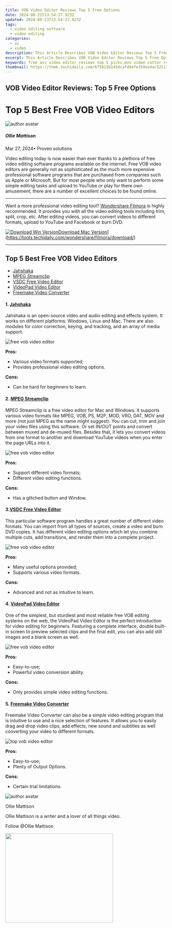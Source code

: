 ```yaml
---
title: VOB Video Editor Reviews Top 5 Free Options
date: 2024-08-22T13:54:27.923Z
updated: 2024-08-23T13:54:27.923Z
tags: 
  - video editing software
  - video editing
categories: 
  - ai
  - video
description: This Article Describes VOB Video Editor Reviews Top 5 Free Options
excerpt: This Article Describes VOB Video Editor Reviews Top 5 Free Options
keywords: free avi video editor reviews top 5 picks,mov video cutter reviews top 6 free options,best free vob video editor options ranked,vob video editor reviews top 5 free options,top rated free avi video editor options,free wmv video joiner reviews top 5 options,mts video editor reviews top 5 options compared
thumbnail: https://thmb.techidaily.com/675815b145dcafd84fe359ee4ac52511e6c57ba8907f6c40cdafb2c11a8f5a83.jpg
---
```


## VOB Video Editor Reviews: Top 5 Free Options

# Top 5 Best Free VOB Video Editors

![author avatar](https://images.wondershare.com/filmora/article-images/ollie-mattison.jpg)

##### Ollie Mattison

 Mar 27, 2024• Proven solutions

Video editing today is now easier than ever thanks to a plethora of free video editing software programs available on the internet. Free VOB video editors are generally not as sophisticated as the much more expensive professional software programs that are purchased from companies such as Apple or Microsoft. But for most people who only want to perform some simple editing tasks and upload to YouTube or play for there own amusement, there are a number of excellent choices to be found online.

---

Want a more professional video editing tool? [Wondershare Filmora](https://tools.techidaily.com/wondershare/filmora/download/) is highly recommended. It provides you with all the video editing tools including trim, split, crop, etc. After editing videos, you can convert videos to different formats, upload to YouTube and Facebook or burn DVD.

[![Download Win Version](https://images.wondershare.com/filmora/guide/download-btn-win.jpg)](https://tools.techidaily.com/wondershare/filmora/download/)[Download Mac Version](https://images.wondershare.com/filmora/guide/download-btn-mac.jpg)](https://tools.techidaily.com/wondershare/filmora/download/)

---

## Top 5 Best Free VOB Video Editors

* [Jahshaka](#tab%5F01)
* [MPEG Streamclip](#tab%5F02)
* [VSDC Free Video Editor](#tab%5F03)
* [VideoPad Video Editor](#tab%5F04)
* [Freemake Video Converter](#tab%5F05)

#### 1\. [Jahshaka](http://www.jahshaka.com/)

Jahshaka is an open-source video and audio editing and effects system. It works on different platforms: Windows, Linux and Mac. There are also modules for color correction, keying, and tracking, and an array of media support.

![free vob video editor](https://images.wondershare.com/images/multimedia/video-editor/jahasha.jpg "free vob video editor")

**Pros:**

* Various video formats supported;
* Provides professional video editing options.

**Cons:**

* Can be hard for beginners to learn.

#### 2\. [MPEG Streamclip](http://www.squared5.com/)

MPEG Streamclip is a free video editor for Mac and Windows. It supports various video formats like MPEG, VOB, PS, M2P, MOD, VRO, DAT, MOV and more (not just MPEG as the name might suggest). You can cut, trim and join your video files using this software. Or set IN/OUT points and convert between muxed and de-muxed files. Besides that, it lets you convert videos from one format to another and download YouTube videos when you enter the page URLs into it.

![free vob video editor](https://images.wondershare.com/images/multimedia/online-video-converter/mpeg-streamclip.jpg "free vob video editor")

**Pros:**

* Support different video formats;
* Different video editing functions.

**Cons:**

* Has a glitched button and Window.

#### 3.[VSDC Free Video Editor](http://vsdc-free-video-editor.software.informer.com/)

This particular software program handles a great number of different video formats. You can import from all types of sources, create a video and burn DVD copies. It has different video editing options which let you combine multiple cuts, add transitions, and render them into a complete project.

![free vob video editor](https://images.wondershare.com/images/multimedia/video-editor/vsdc-video-editor.jpg "free vob video editor")

**Pros:**

* Many useful options provided;
* Supports various video formats.

**Cons:**

* Advanced and not as intuitive to learn.

#### 4\. [VideoPad Video Editor](http://www.nchsoftware.com/videopad/)

One of the simplest, but sturdiest and most reliable free VOB editing systems on the web, the VideoPad Video Editor is the perfect introduction for video editing for beginners. Featuring a complete interface, double built-in screen to preview selected clips and the final edit, you can also add still images and a blank screen as well.

![free vob video editor](https://images.wondershare.com/images/multimedia/video-editor/videopad-video-editor.jpg "free vob video editor")

**Pros:**

* Easy-to-use;
* Powerful video conversion ability.

**Cons:**

* Only provides simple video editing functions.

#### 5\. [Freemake Video Converter](http://www.freemake.com/)

Freemake Video Converter can also be a simple video editing program that is intuitive to use and a nice selection of features. It allows you to easily drag and drop video clips, add effects, new sound and subtitles as well converting your video to different formats.

![top vob video editor](https://images.wondershare.com/images/multimedia/freemake.jpg "top vob video editor")

**Pros:**

* Easy-to-use;
* Plenty of Output Options.

**Cons:**

* Certain trial limitations.

![author avatar](https://images.wondershare.com/filmora/article-images/ollie-mattison.jpg)

Ollie Mattison

Ollie Mattison is a writer and a lover of all things video.

Follow @Ollie Mattison



<ins class="adsbygoogle"
      style="display:block"
      data-ad-client="ca-pub-7571918770474297"
      data-ad-slot="8358498916"
      data-ad-format="auto"
      data-full-width-responsive="true"></ins>
<!-- affiliate ads begin -->
<a href="https://getlyla.pxf.io/c/5597632/1455723/15391" target="_top" id="1455723"><img src="//a.impactradius-go.com/display-ad/15391-1455723" border="0" alt="" width="336" height="280"/></a><img height="0" width="0" src="https://imp.pxf.io/i/5597632/1455723/15391" style="position:absolute;visibility:hidden;" border="0" />
<!-- affiliate ads end -->